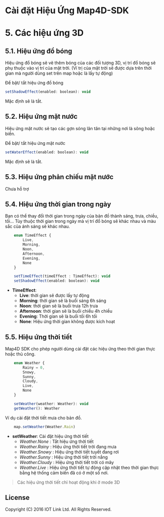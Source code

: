 # Cài đặt Hiệu Ứng Map4D-SDK

# 5. Các hiệu ứng 3D

## 5.1. Hiệu ứng đổ bóng
Hiệu ứng đổ bóng sẽ vẽ thêm bóng của các đối tượng 3D, vị trí đổ bóng sẽ phụ thuộc vào vị trí của mặt trời. (Ví trị của mặt trời sẽ được dựa trên thời gian mà người dùng set trên map hoặc là lấy tự động)

Để bật/ tắt hiệu ứng đồ bóng

```javascript
setShadowEffect(enabled: boolean): void
```

Mặc định sẽ là tắt.
## 5.2. Hiệu ứng mặt nước
Hiệu ứng mặt nước sẽ tạo các gợn sóng lăn tăn tại những nơi là sông hoặc biển. 

Để bật/ tắt hiệu ứng mặt nước

```javascript
setWaterEffect(enabled: boolean): void
```

Mặc định sẽ là tắt.

## 5.3. Hiệu ứng phản chiếu mặt nước
Chưa hỗ trợ

## 5.4. Hiệu ứng thời gian trong ngày 
Bạn có thể thay đổi thời gian trong ngày của bản đồ thành sáng, trưa, chiều, tối... Tùy thuộc thời gian trong ngày mà vị trí đổ bóng sẽ khác nhau và màu sắc của ánh sáng sẽ khác nhau.

```javascript
    enum TimeEffect {
        Live,
        Morning,
        Noon,
        Afternoon,
        Evening,
        None
    }
```

```javascript
    setTimeEffect(timeEffect : TimeEffect): void
    setShadowEffect(enabled: boolean): void
```

- **TimeEffect**:
	- **Live**: thời gian sẽ được lấy tự động
	- **Morning**: thời gian sẽ là buổi sáng 6h sáng
	- **Noon**: thời gian sẽ là buổi trưa 12h trưa
	- **Afternoon**: thời gian sẽ là buổi chiều 4h chiều
	- **Evening**: Thời gian sẽ là buổi tối 6h tối 
	- **None**: Hiệu ứng thời gian không được kích hoạt

## 5.5. Hiệu ứng thời tiết
Map4D SDK cho phép người dùng cài đặt các hiệu ứng theo thời gian thực hoặc thủ công.
```javascript
    enum Weather {
        Rainy = 0,
        Snowy,
        Sunny,
        Cloudy,
        Live,
        None
    }

    setWeather(weather: Weather): void
    getWeather(): Weather
```

Ví dụ cài đặt thời tiết mưa cho bản đồ.

```javascript
    map.setWeather(Weather.Rain)
```

- **setWeather**: Cài đặt hiệu ứng thời tiết
  - *Weather.None* : Tắt hiệu ứng thời tiết
  - *Weather.Rainy* : Hiệu ứng thời tiết trời đang mưa
  - *Weather.Snowy* : Hiệu ứng thời tiết tuyết đang rơi
  - *Weather.Sunny* : Hiệu ứng thời tiết trời nắng
  - *Weather.Cloudy* : Hiệu ứng thời tiết trời có mây
  - *Weather.Live*  : Hiệu ứng thời tiết tự động cập nhật theo thời gian thực bằng hệ thống cảm biến đã có ở một số nơi.

> Các hiệu ứng thời tiết chỉ hoạt động khi ở mode 3D


License
-------

Copyright (C) 2016 IOT Link Ltd. All Rights Reserved.
